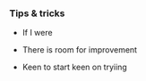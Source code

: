 ### Tips & tricks

- If I were


- There is room for improvement


- Keen to start
  keen on tryiing


